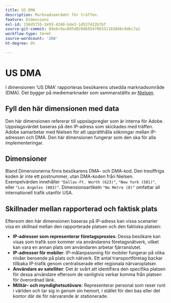 ```yaml
---
title: US DMA
description: Marknadsområdet för träffen.
feature: Dimensions
exl-id: 156d5755-2e93-4240-bde3-1d537422b7bf
source-git-commit: 89e8c9ac085d020db954790331103846c9dbc7a1
workflow-type: tm+mt
source-wordcount: '268'
ht-degree: 0%

---
```


# US DMA

I dimensionen &#39;US DMA&#39; rapporteras besökarens utsedda marknadsområde (DMA). Det bygger på mediemarknader som sammanställts av [Nielsen](https://markets.nielsen.com/us/en/contact-us/intl-campaigns/dma-maps/).

## Fyll den här dimensionen med data

Den här dimensionen refererar till uppslagsregler som är interna för Adobe. Uppslagsvärdet baseras på den IP-adress som skickades med träffen. Adobe samarbetar med Nielsen för att upprätthålla sökningar mellan IP-adressen och DMA. Den här dimensionen fungerar som den ska för alla implementeringar.

## Dimensioner

Bland Dimensionerna finns besökarens DMA- och DMA-kod. Den tresiffriga koden är inte ett postnummer, utan DMA-koden från Nielsen. Exempelvärden innehåller `"Dallas-Ft. Worth (623)"`, `"New York (501)"`, eller `"Los Angeles (803)"`. Dimensionsartikeln `"No Metro (0)"` omfattar all internationell trafik utanför USA.

## Skillnader mellan rapporterad och faktisk plats

Eftersom den här dimensionen baseras på IP-adress kan vissa scenarier visa en skillnad mellan den rapporterade platsen och den faktiska platsen:

* **IP-adresser som representerar företagsproxies**: Dessa besökare kan visas som trafik som kommer via användarens företagsnätverk, vilket kan vara en annan plats om användaren arbetar fjärranslutet.
* **IP-adresser för mobiler**: IP-målanpassning för mobiler fungerar på olika nivåer beroende på plats och nätverk. Ett antal transportföretag backar tillbaka IP-trafik genom centraliserade eller regionala närvaroplatser.
* **Användare av satelliter**: Det är svårt att identifiera den specifika platsen för dessa användare eftersom de vanligtvis verkar komma från platsen för överordnad länk.
* **Militär- och myndighetsutövare**: Representerar personal som reser runt i världen och tar sig in genom sin hemort, i stället för den bas eller det kontor där de för närvarande är stationerade.
